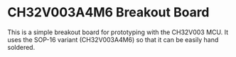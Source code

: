 # CH32V003A4M6 Breakout Board

This is a simple breakout board for prototyping with the CH32V003 MCU.
It uses the SOP-16 variant (CH32V003A4M6) so that it can be easily hand
soldered.
